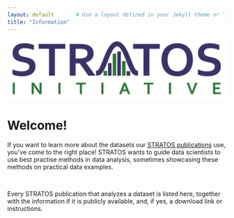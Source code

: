 ```yaml
---
layout: default       # Use a layout defined in your Jekyll theme or `_layouts/`
title: "Information"
---
```


<img src="/Image/stratos_logo.png"/>

# Welcome!
If you want to learn more about the datasets our <a href="https://www.stratos-initiative.org/en/publications" target="_blank">STRATOS publications</a> use, you've come to the right place! STRATOS wants to guide data scientists to use best practise methods in data analysis, sometimes showcasing these methods on practical data examples.

<br>

Every STRATOS publication that analyzes a dataset is listed here, together with the information if it is publicly available, and, if yes, a download link or instructions.
